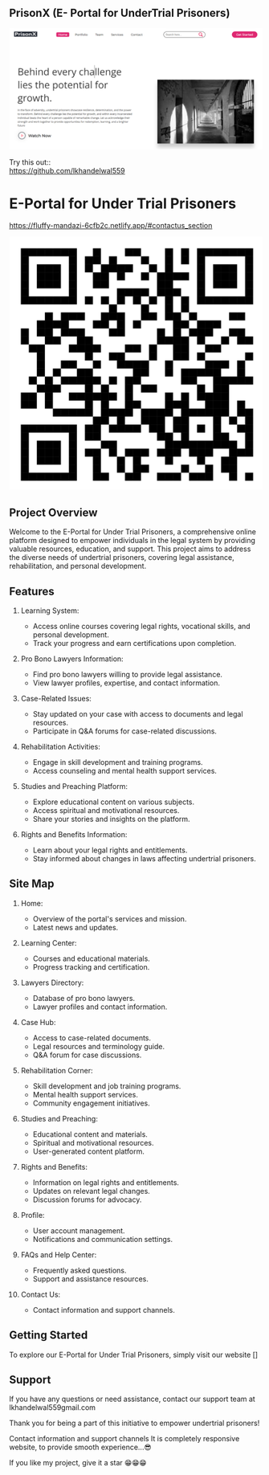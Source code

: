 ## PrisonX (E- Portal for UnderTrial Prisoners)


![](pcView.png)

Try this out::  
[https://github.com/lkhandelwal559
](https://github.com/lkhandelwal559/PrisonX)
# E-Portal for Under Trial Prisoners
https://fluffy-mandazi-6cfb2c.netlify.app/#contactus_section

![](PrisonX.png)

## Project Overview

Welcome to the E-Portal for Under Trial Prisoners, a comprehensive online platform designed to empower individuals in the legal system by providing valuable resources, education, and support. This project aims to address the diverse needs of undertrial prisoners, covering legal assistance, rehabilitation, and personal development.

## Features

1. Learning System:
   - Access online courses covering legal rights, vocational skills, and personal development.
   - Track your progress and earn certifications upon completion.

2. Pro Bono Lawyers Information:
   - Find pro bono lawyers willing to provide legal assistance.
   - View lawyer profiles, expertise, and contact information.

3. Case-Related Issues:
   - Stay updated on your case with access to documents and legal resources.
   - Participate in Q&A forums for case-related discussions.

4. Rehabilitation Activities:
   - Engage in skill development and  training programs.
   - Access counseling and mental health support services.

5. Studies and Preaching Platform:
   - Explore educational content on various subjects.
   - Access spiritual and motivational resources.
   - Share your stories and insights on the platform.

6. Rights and Benefits Information:
   - Learn about your legal rights and entitlements.
   - Stay informed about changes in laws affecting undertrial prisoners.

## Site Map

1. Home:
   - Overview of the portal's services and mission.
   - Latest news and updates.

2. Learning Center:
   - Courses and educational materials.
   - Progress tracking and certification.

3. Lawyers Directory:
   - Database of pro bono lawyers.
   - Lawyer profiles and contact information.

4. Case Hub:
   - Access to case-related documents.
   - Legal resources and terminology guide.
   - Q&A forum for case discussions.

5. Rehabilitation Corner:
   - Skill development and job training programs.
   - Mental health support services.
   - Community engagement initiatives.

6. Studies and Preaching:
   - Educational content and materials.
   - Spiritual and motivational resources.
   - User-generated content platform.

7. Rights and Benefits:
   - Information on legal rights and entitlements.
   - Updates on relevant legal changes.
   - Discussion forums for advocacy.

8. Profile:
   - User account management.
   - Notifications and communication settings.

9. FAQs and Help Center:
   - Frequently asked questions.
   - Support and assistance resources.

10. Contact Us:
    - Contact information and support channels.

## Getting Started

To explore our E-Portal for Under Trial Prisoners, simply visit our website []

## Support

If you have any questions or need assistance, contact our support team at lkhandelwal559gmail.com

Thank you for being a part of this initiative to empower undertrial prisoners!

Contact information and support channels
It is completely responsive website, to provide smooth experience...😎  

If you like my project, give it a star  😁😁😁
